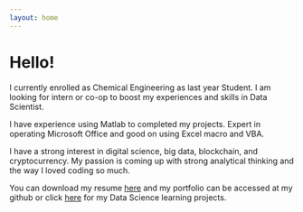 ```yaml
---
layout: home
---
```

# Hello!

I currently enrolled as Chemical Engineering as last year Student. I am looking for intern or co-op to boost my experiences and skills in Data Scientist.

I have experience using Matlab to completed my projects. Expert in operating Microsoft Office and good on using Excel macro and VBA.

I have a strong interest in digital science, big data, blockchain, and cryptocurrency. My passion is coming up with strong analytical thinking and the way I loved coding so much.

You can download my resume [here](https://drive.google.com/file/d/1Q2XnhOr-eVpGOseug-D6xfICZs5DTu7U/view?usp=sharing) and my portfolio can be accessed at my github or click [here](https://github.com/bhaskoro-muthohar/DataScienceLearning) for my Data Science learning projects.
